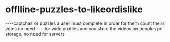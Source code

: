 # offlline-puzzles-to-likeordislike

----captchas or puzzles a user must complete in order for them count theirs votes no need 
----for wide profiles and you store the videos on peoples pc storage, no need for servers 
